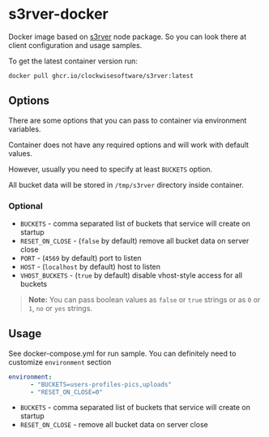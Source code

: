 # s3rver-docker

Docker image based on [s3rver](https://github.com/jamhall/s3rver) node package.
So you can look there at client configuration and usage samples.

To get the latest container version run:
```shell
docker pull ghcr.io/clockwisesoftware/s3rver:latest
```

## Options

There are some options that you can pass to container via environment variables.

Container does not have any required options and will work with default values.

However, usually you need to specify at least `BUCKETS` option.

All bucket data will be stored in `/tmp/s3rver` directory inside container.

### Optional

- `BUCKETS` - comma separated list of buckets that service will create on startup
- `RESET_ON_CLOSE` - (`false` by default) remove all bucket data on server close
- `PORT` - (`4569` by default) port to listen
- `HOST` - (`localhost` by default) host to listen
- `VHOST_BUCKETS` - (`true` by default) disable vhost-style access for all buckets

> **Note:** You can pass boolean values as `false` or `true` strings or as `0` or `1`, `no` or `yes` strings.

## Usage

See docker-compose.yml for run sample.
You can definitely need to customize `environment` section
```yaml
environment:
      - "BUCKETS=users-profiles-pics,uploads"
      - "RESET_ON_CLOSE=0"
```
- `BUCKETS` - comma separated list of buckets that service will create on startup
- `RESET_ON_CLOSE` - remove all bucket data on server close


